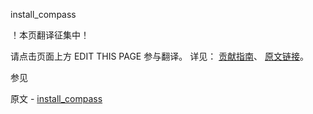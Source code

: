  install_compass

 ！本页翻译征集中！

请点击页面上方 EDIT THIS PAGE 参与翻译。
详见：
[贡献指南]( https://github.com/whaleal/MongoDB-Manual-zh/blob/master/CONTRIBUTING.md )、
[原文链接](  https://docs.mongodb.com/manual/reference/program/install_compass/  )。

 参见

原文 - [install_compass]( https://docs.mongodb.com/manual/reference/program/install_compass/ )

